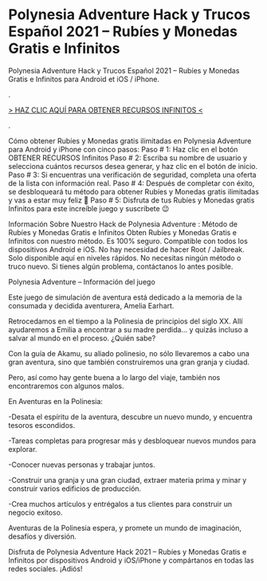 # Polynesia Adventure Hack y Trucos Español 2021 – Rubíes y Monedas Gratis e Infinitos
Polynesia Adventure Hack y Trucos Español 2021 – Rubíes y Monedas Gratis e Infinitos para Android et iOS / iPhone.


.

[> HAZ CLIC AQUÍ PARA OBTENER RECURSOS INFINITOS <](https://hadesjuegos.com/polynesia-adventure-hack-y-trucos-espanol-2021-rubies-y-monedas-gratis-e-infinitos/)

.
 

Cómo obtener Rubíes y Monedas gratis ilimitadas en Polynesia Adventure para Android y iPhone con cinco pasos:
Paso # 1: Haz clic en el botón OBTENER RECURSOS Infinitos
Paso # 2: Escriba su nombre de usuario y selecciona cuántos recursos desea generar, y haz clic en el botón de inicio.
Paso # 3: Si encuentras una verificación de seguridad, completa una oferta de la lista con información real.
Paso # 4: Después de completar con éxito, se desbloqueará tu método para obtener Rubíes y Monedas gratis ilimitadas y vas a estar muy feliz 🙂
Paso # 5: Disfruta de tus Rubíes y Monedas gratis Infinitos para este increíble juego y suscríbete 😉
 

Información Sobre Nuestro Hack de Polynesia Adventure : Método de Rubíes y Monedas Gratis e Infinitos
Obten Rubíes y Monedas Gratis e Infinitos con nuestro método.
Es 100% seguro.
Compatible con todos los dispositivos Android e iOS.
No hay necesidad de hacer Root / Jailbreak.
Solo disponible aquí en niveles rápidos.
No necesitas ningún método o truco nuevo.
Si tienes algún problema, contáctanos lo antes posible.
 

Polynesia Adventure – Información del juego
 

Este juego de simulación de aventura está dedicado a la memoria de la consumada y decidida aventurera, Amelia Earhart.

Retrocedamos en el tiempo a la Polinesia de principios del siglo XX. Allí ayudaremos a Emilia a encontrar a su madre perdida… y quizás incluso a salvar al mundo en el proceso. ¿Quién sabe?

Con la guía de Akamu, su aliado polinesio, no sólo llevaremos a cabo una gran aventura, sino que también construiremos una gran granja y ciudad.

Pero, así como hay gente buena a lo largo del viaje, también nos encontraremos con algunos malos.

En Aventuras en la Polinesia:

-Desata el espíritu de la aventura, descubre un nuevo mundo, y encuentra tesoros escondidos.

-Tareas completas para progresar más y desbloquear nuevos mundos para explorar.

-Conocer nuevas personas y trabajar juntos.

-Construir una granja y una gran ciudad, extraer materia prima y minar y construir varios edificios de producción.

-Crea muchos artículos y entrégalos a tus clientes para construir un negocio exitoso.

Aventuras de la Polinesia espera, y promete un mundo de imaginación, desafíos y diversión.

 

Disfruta de Polynesia Adventure Hack 2021 – Rubíes y Monedas Gratis e Infinitos por dispositivos Android y iOS/iPhone y compártanos en todas las redes sociales. ¡Adiós!
